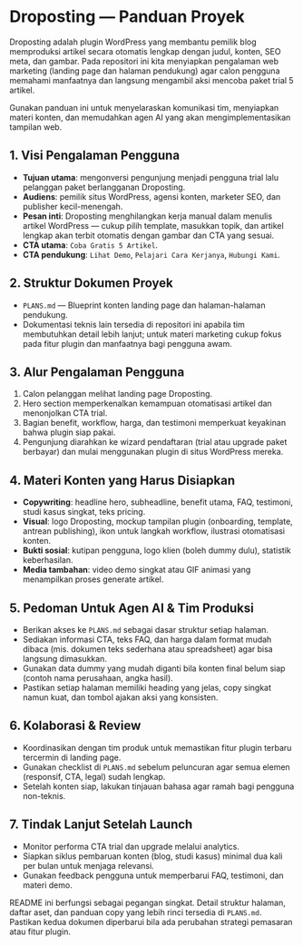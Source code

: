 # Droposting — Panduan Proyek

Droposting adalah plugin WordPress yang membantu pemilik blog memproduksi artikel secara otomatis lengkap dengan judul, konten, SEO meta, dan gambar. Pada repositori ini kita menyiapkan pengalaman web marketing (landing page dan halaman pendukung) agar calon pengguna memahami manfaatnya dan langsung mengambil aksi mencoba paket trial 5 artikel.

Gunakan panduan ini untuk menyelaraskan komunikasi tim, menyiapkan materi konten, dan memudahkan agen AI yang akan mengimplementasikan tampilan web.

## 1. Visi Pengalaman Pengguna
- **Tujuan utama**: mengonversi pengunjung menjadi pengguna trial lalu pelanggan paket berlangganan Droposting.
- **Audiens**: pemilik situs WordPress, agensi konten, marketer SEO, dan publisher kecil-menengah.
- **Pesan inti**: Droposting menghilangkan kerja manual dalam menulis artikel WordPress — cukup pilih template, masukkan topik, dan artikel lengkap akan terbit otomatis dengan gambar dan CTA yang sesuai.
- **CTA utama**: `Coba Gratis 5 Artikel`.
- **CTA pendukung**: `Lihat Demo`, `Pelajari Cara Kerjanya`, `Hubungi Kami`.

## 2. Struktur Dokumen Proyek
- `PLANS.md` — Blueprint konten landing page dan halaman-halaman pendukung.
- Dokumentasi teknis lain tersedia di repositori ini apabila tim membutuhkan detail lebih lanjut; untuk materi marketing cukup fokus pada fitur plugin dan manfaatnya bagi pengguna awam.

## 3. Alur Pengalaman Pengguna
1. Calon pelanggan melihat landing page Droposting.
2. Hero section memperkenalkan kemampuan otomatisasi artikel dan menonjolkan CTA trial.
3. Bagian benefit, workflow, harga, dan testimoni memperkuat keyakinan bahwa plugin siap pakai.
4. Pengunjung diarahkan ke wizard pendaftaran (trial atau upgrade paket berbayar) dan mulai menggunakan plugin di situs WordPress mereka.

## 4. Materi Konten yang Harus Disiapkan
- **Copywriting**: headline hero, subheadline, benefit utama, FAQ, testimoni, studi kasus singkat, teks pricing.
- **Visual**: logo Droposting, mockup tampilan plugin (onboarding, template, antrean publishing), ikon untuk langkah workflow, ilustrasi otomatisasi konten.
- **Bukti sosial**: kutipan pengguna, logo klien (boleh dummy dulu), statistik keberhasilan.
- **Media tambahan**: video demo singkat atau GIF animasi yang menampilkan proses generate artikel.

## 5. Pedoman Untuk Agen AI & Tim Produksi
- Berikan akses ke `PLANS.md` sebagai dasar struktur setiap halaman.
- Sediakan informasi CTA, teks FAQ, dan harga dalam format mudah dibaca (mis. dokumen teks sederhana atau spreadsheet) agar bisa langsung dimasukkan.
- Gunakan data dummy yang mudah diganti bila konten final belum siap (contoh nama perusahaan, angka hasil).
- Pastikan setiap halaman memiliki heading yang jelas, copy singkat namun kuat, dan tombol ajakan aksi yang konsisten.

## 6. Kolaborasi & Review
- Koordinasikan dengan tim produk untuk memastikan fitur plugin terbaru tercermin di landing page.
- Gunakan checklist di `PLANS.md` sebelum peluncuran agar semua elemen (responsif, CTA, legal) sudah lengkap.
- Setelah konten siap, lakukan tinjauan bahasa agar ramah bagi pengguna non-teknis.

## 7. Tindak Lanjut Setelah Launch
- Monitor performa CTA trial dan upgrade melalui analytics.
- Siapkan siklus pembaruan konten (blog, studi kasus) minimal dua kali per bulan untuk menjaga relevansi.
- Gunakan feedback pengguna untuk memperbarui FAQ, testimoni, dan materi demo.

README ini berfungsi sebagai pegangan singkat. Detail struktur halaman, daftar aset, dan panduan copy yang lebih rinci tersedia di `PLANS.md`. Pastikan kedua dokumen diperbarui bila ada perubahan strategi pemasaran atau fitur plugin.


